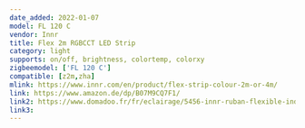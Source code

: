 ```yaml
---
date_added: 2022-01-07
model: FL 120 C
vendor: Innr
title: Flex 2m RGBCCT LED Strip
category: light
supports: on/off, brightness, colortemp, colorxy
zigbeemodel: ['FL 120 C']
compatible: [z2m,zha]
mlink: https://www.innr.com/en/product/flex-strip-colour-2m-or-4m/
link: https://www.amazon.de/dp/B07M9CQ7F1/
link2: https://www.domadoo.fr/fr/eclairage/5456-innr-ruban-flexible-indoor-couleur-2m-couleur-et-blanc-variable-2000k-a-6500k-8718781552718.html
link3: 
---
```

